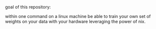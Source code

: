 goal of this repository:

within one command on a linux machine be able to train your own set of weights on your data with your hardware leveraging the power of nix.